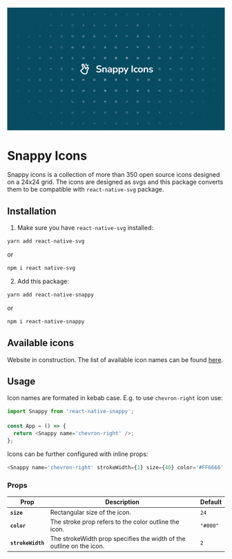 ![Snappy Icons](https://github.com/fgrgic/react-native-snappy/blob/main/assets/cover/cover.png?raw=true)

# Snappy Icons

Snappy icons is a collection of more than 350 open source icons designed on a 24x24 grid.
The icons are designed as svgs and this package converts them to be compatible with `react-native-svg` package.

## Installation

1. Make sure you have `react-native-svg` installed:

```zsh
yarn add react-native-svg
```

or

```zsh
npm i react native-svg
```

2. Add this package:

```zsh
yarn add react-native-snappy
```

or

```zsh
npm i react-native-snappy
```

## Available icons

Website in construction. The list of available icon names can be found [here](https://github.com/fgrgic/react-native-snappy/blob/main/src/Snappy/README.md).

## Usage

Icon names are formated in kebab case. E.g. to use `chevron-right` icon use:

```ts
import Snappy from 'react-native-snappy';

const App = () => {
  return <Snappy name='chevron-right' />;
};
```

Icons can be further configured with inline props:

```ts
<Snappy name='chevron-right' strokeWidth={1} size={40} color='#FF6666' />
```

### Props

| Prop              | Description                                                          | Default  |
| ----------------- | -------------------------------------------------------------------- | -------- |
| **`size`**        | Rectangular size of the icon.                                        | `24`     |
| **`color`**       | The stroke prop refers to the color outline the icon.                | `"#000"` |
| **`strokeWidth`** | The strokeWidth prop specifies the width of the outline on the icon. | `2`      |
